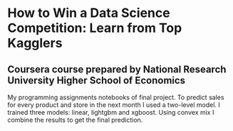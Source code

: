 # How to Win a Data Science Competition: Learn from Top Kagglers
## Coursera course prepared by National Research University Higher School of Economics

My programming assignments notebooks of final project. To predict sales for every product and store in the next month I used a two-level model. I trained three models: linear, lightgbm and xgboost. Using convex mix I combine the results to get the final prediction.
